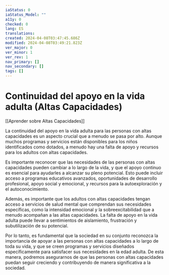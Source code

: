 ```yaml
---
iaStatus: 0
iaStatus_Model: ""
a11y: 0
checked: 0
lang: ES
translations: 
created: 2024-04-08T03:47:45.686Z
modified: 2024-04-08T03:49:21.823Z
ver_major: 0
ver_minor: 1
ver_rev: 1
nav_primary: []
nav_secondary: []
tags: []
---
```

# Continuidad del apoyo en la vida adulta (Altas Capacidades)

[[Aprender sobre Altas Capacidades]]

La continuidad del apoyo en la vida adulta para las personas con altas capacidades es un aspecto crucial que a menudo se pasa por alto. Aunque muchos programas y servicios están disponibles para los niños identificados como dotados, a menudo hay una falta de apoyo y recursos para los adultos con altas capacidades.

Es importante reconocer que las necesidades de las personas con altas capacidades pueden cambiar a lo largo de la vida, y que el apoyo continuo es esencial para ayudarles a alcanzar su pleno potencial. Esto puede incluir acceso a programas educativos avanzados, oportunidades de desarrollo profesional, apoyo social y emocional, y recursos para la autoexploración y el autoconocimiento.

Además, es importante que los adultos con altas capacidades tengan acceso a servicios de salud mental que comprendan sus necesidades específicas, como la intensidad emocional y la sobreexcitabilidad que a menudo acompañan a las altas capacidades. La falta de apoyo en la vida adulta puede llevar a sentimientos de aislamiento, frustración y subutilización de su potencial.

Por lo tanto, es fundamental que la sociedad en su conjunto reconozca la importancia de apoyar a las personas con altas capacidades a lo largo de toda su vida, y que se creen programas y servicios diseñados específicamente para satisfacer sus necesidades en la edad adulta. De esta manera, podremos asegurarnos de que las personas con altas capacidades puedan seguir creciendo y contribuyendo de manera significativa a la sociedad.
